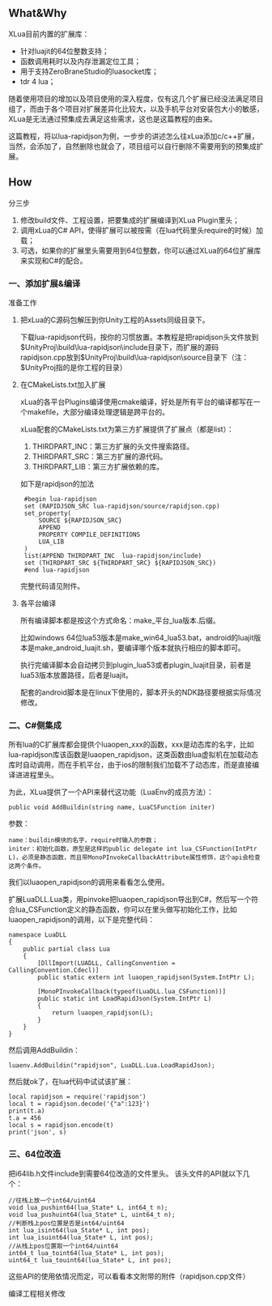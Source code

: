 ## What&Why

XLua目前内置的扩展库：

* 针对luajit的64位整数支持；
* 函数调用耗时以及内存泄漏定位工具；
* 用于支持ZeroBraneStudio的luasocket库；
* tdr 4 lua；

随着使用项目的增加以及项目使用的深入程度，仅有这几个扩展已经没法满足项目组了，而由于各个项目对扩展差异化比较大，以及手机平台对安装包大小的敏感，XLua是无法通过预集成去满足这些需求，这也是这篇教程的由来。

这篇教程，将以lua-rapidjson为例，一步步的讲述怎么往xLua添加c/c++扩展，当然，会添加了，自然删除也就会了，项目组可以自行删除不需要用到的预集成扩展。

## How

分三步

1. 修改build文件、工程设置，把要集成的扩展编译到XLua Plugin里头；
2. 调用xLua的C# API，使得扩展可以被按需（在lua代码里头require的时候）加载；
3. 可选，如果你的扩展里头需要用到64位整数，你可以通过XLua的64位扩展库来实现和C#的配合。

### 一、添加扩展&编译

准备工作

1. 把xLua的C源码包解压到你Unity工程的Assets同级目录下。

    下载lua-rapidjson代码，按你的习惯放置。本教程是把rapidjson头文件放到$UnityProj\build\lua-rapidjson\include目录下，而扩展的源码rapidjson.cpp放到$UnityProj\build\lua-rapidjson\source目录下（注：$UnityProj指的是你工程的目录）

2. 在CMakeLists.txt加入扩展

    xLua的各平台Plugins编译使用cmake编译，好处是所有平台的编译都写在一个makefile，大部分编译处理逻辑是跨平台的。
    
    xLua配套的CMakeLists.txt为第三方扩展提供了扩展点（都是list）：
    
    1. THIRDPART_INC：第三方扩展的头文件搜索路径。
    2. THIRDPART_SRC：第三方扩展的源代码。
    3. THIRDPART_LIB：第三方扩展依赖的库。

    如下是rapidjson的加法

        #begin lua-rapidjson
        set (RAPIDJSON_SRC lua-rapidjson/source/rapidjson.cpp)
        set_property(
            SOURCE ${RAPIDJSON_SRC}
            APPEND
            PROPERTY COMPILE_DEFINITIONS
            LUA_LIB
        )
        list(APPEND THIRDPART_INC  lua-rapidjson/include)
        set (THIRDPART_SRC ${THIRDPART_SRC} ${RAPIDJSON_SRC})
        #end lua-rapidjson

    完整代码请见附件。

3. 各平台编译

    所有编译脚本都是按这个方式命名：make_平台_lua版本.后缀。

    比如windows 64位lua53版本是make_win64_lua53.bat，android的luajit版本是make_android_luajit.sh，要编译哪个版本就执行相应的脚本即可。

    执行完编译脚本会自动拷贝到plugin_lua53或者plugin_luajit目录，前者是lua53版本放置路径，后者是luajit。

    配套的android脚本是在linux下使用的，脚本开头的NDK路径要根据实际情况修改。

### 二、C#侧集成

所有lua的C扩展库都会提供个luaopen_xxx的函数，xxx是动态库的名字，比如lua-rapidjson库该函数是luaopen_rapidjson，这类函数由lua虚拟机在加载动态库时自动调用，而在手机平台，由于ios的限制我们加载不了动态库，而是直接编译进进程里头。

为此，XLua提供了一个API来替代这功能（LuaEnv的成员方法）：

    public void AddBuildin(string name, LuaCSFunction initer)

参数：

    name：buildin模块的名字，require时输入的参数；
    initer：初始化函数，原型是这样的public delegate int lua_CSFunction(IntPtr L)，必须是静态函数，而且带MonoPInvokeCallbackAttribute属性修饰，这个api会检查这两个条件。

我们以luaopen_rapidjson的调用来看看怎么使用。

扩展LuaDLL.Lua类，用pinvoke把luaopen_rapidjson导出到C#，然后写一个符合lua_CSFunction定义的静态函数，你可以在里头做写初始化工作，比如luaopen_rapidjson的调用，以下是完整代码：

    namespace LuaDLL
    { 
        public partial class Lua
        { 
            [DllImport(LUADLL, CallingConvention = CallingConvention.Cdecl)]
            public static extern int luaopen_rapidjson(System.IntPtr L);
    
            [MonoPInvokeCallback(typeof(LuaDLL.lua_CSFunction))]
            public static int LoadRapidJson(System.IntPtr L)
            {
                return luaopen_rapidjson(L);
            }
        }
    }

然后调用AddBuildin：

    luaenv.AddBuildin("rapidjson", LuaDLL.Lua.LoadRapidJson);

然后就ok了，在lua代码中试试该扩展：

    local rapidjson = require('rapidjson')
    local t = rapidjson.decode('{"a":123}')
    print(t.a)
    t.a = 456
    local s = rapidjson.encode(t)
    print('json', s)

### 三、64位改造

把i64lib.h文件include到需要64位改造的文件里头。
该头文件的API就以下几个：

    //往栈上放一个int64/uint64
    void lua_pushint64(lua_State* L, int64_t n);
    void lua_pushuint64(lua_State* L, uint64_t n);
    //判断栈上pos位置是否是int64/uint64
    int lua_isint64(lua_State* L, int pos);
    int lua_isuint64(lua_State* L, int pos);
    //从栈上pos位置取一个int64/uint64
    int64_t lua_toint64(lua_State* L, int pos);
    uint64_t lua_touint64(lua_State* L, int pos);

这些API的使用依情况而定，可以看看本文附带的附件（rapidjson.cpp文件）

编译工程相关修改